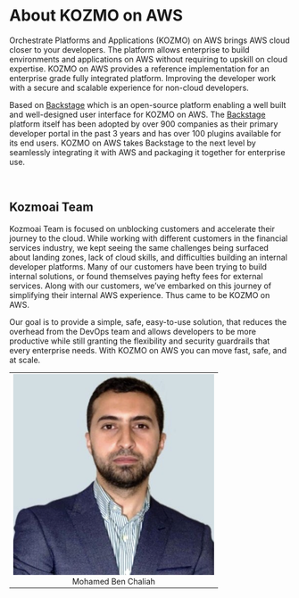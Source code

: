# About KOZMO on AWS

Orchestrate Platforms and Applications (KOZMO) on AWS brings AWS cloud closer to your developers. The platform allows enterprise to build environments and applications on AWS without requiring to upskill on cloud expertise. KOZMO on AWS provides a reference implementation for an enterprise grade fully integrated platform. Improving the developer work with a secure and scalable experience for non-cloud developers.

Based on [Backstage](https://backstage.io/) which is an open-source platform enabling a well built and well-designed user interface for KOZMO on AWS. The [Backstage](https://backstage.io/) platform itself has been adopted by over 900 companies as their primary developer portal in the past 3 years and has over 100 plugins available for its end users. KOZMO on AWS takes Backstage to the next level by seamlessly integrating it with AWS and packaging it together for enterprise use.

<br/>

## Kozmoai Team

Kozmoai Team is focused on unblocking customers and accelerate their journey to the cloud. While working with different customers in the financial services industry, we kept seeing the same challenges being surfaced about landing zones, lack of cloud skills, and difficulties building an internal developer platforms. Many of our customers have been trying to build internal solutions, or found themselves paying hefty fees for external services. Along with our customers, we’ve embarked on this journey of simplifying their internal AWS experience. Thus came to be KOZMO on AWS.

Our goal is to provide a simple, safe, easy-to-use solution, that reduces the overhead from the DevOps team and allows developers to be more productive while still granting the flexibility and security guardrails that every enterprise needs. With KOZMO on AWS you can move fast, safe, and at scale.

<div class="aboutTable">
<table>
<tr>
    <td align="center">
        <img src="img/team/mohamed.jpeg"/><br/>
        Mohamed Ben Chaliah 
    </td>
</tr>
</table>
</div>
